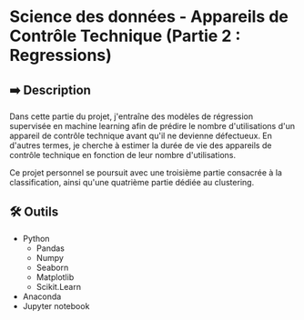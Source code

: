 # Science des données - Appareils de Contrôle Technique (Partie 2 : Regressions)

## ➡️ Description
Dans cette partie du projet, j'entraîne des modèles de régression supervisée en machine learning afin de prédire le nombre d'utilisations d'un appareil de contrôle technique avant qu'il ne devienne défectueux. En d'autres termes, je cherche à estimer la durée de vie des appareils de contrôle technique en fonction de leur nombre d'utilisations.

Ce projet personnel se poursuit avec une troisième partie consacrée à la classification, ainsi qu'une quatrième partie dédiée au clustering.

## 🛠 Outils
- Python
  - Pandas
  - Numpy
  - Seaborn
  - Matplotlib
  - Scikit.Learn
- Anaconda
- Jupyter notebook

